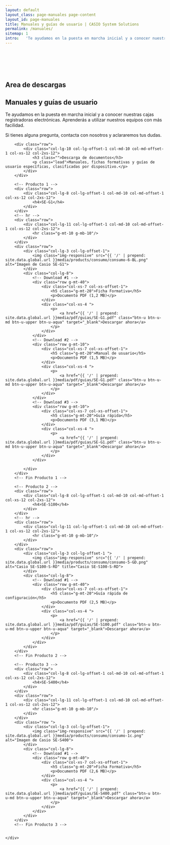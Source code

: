 ```yaml
---
layout: default
layout_class: page-manuales page-content 
layout_id: page-manuales   
title: Manuales y guías de usuario | CASIO System Solutions
permalink: /manuales/
sitemap: 1
intro:   'Te ayudamos en la puesta en marcha inicial y a conocer nuestras cajas registradoras electrónicas. Aprenderás a utilizar nuestros equipos con más facilidad'
---
```

<br/><br/><br/><br/>
<!-- Our history banner Section -->
<section id="manuales" class="action-section manuales-section g-pt-70 g-pb-30 g-bg-blue">
	<div class="container-fluid">
		<div class="row">
			<div class="col-lg-8 col-lg-offset-1 col-md-10 col-md-offset-1 col-xs-12 col-2xs-12 g-mb-40">
	    	<h1 class="g-mb-10 ">Area de descargas</h1>
        <h2 class="g-mb-10 main-title g-color-white">
        	Manuales y guías de usuario
      	</h2>
				<p class="lead g-mb-30 g-color-white">
					Te ayudamos en la puesta en marcha inicial y a conocer nuestras cajas registradoras electrónicas. Aprenderás a utilizar nuestros equipos con más facilidad.
				</p>
		    <p class="g-color-white g-mb-20 ">
					Si tienes alguna pregunta, contacta con nosotros y aclararemos tus dudas. 
	      </p>
			</div>
      <div class="action-follow page-scroll">
      	<a href="#contacto-distribuidor" class="" title="Scroll"><i class="icon-custom icon-lg rounded-x fa fa-angle-down g-color-white"></i></a>
      </div>
		</div>
	</div>
</section>
<section  class="g-pt-40 g-pb-70 manuales-list">
	<div class="container-fluid">

		<div class="row">
			<div class="col-lg-10 col-lg-offset-1 col-md-10 col-md-offset-1 col-xs-12 col-2xs-12">
				<h3 class="">Descarga de documentos</h3>				
				<p class="lead">Manuales, fichas formativas y guías de usuario específicas, clasificadas por dispositivo.</p>
			</div>		
		</div>

 		<!-- Producto 1 -->
		<div class="row">			
			<div class="col-lg-8 col-lg-offset-1 col-md-10 col-md-offset-1 col-xs-12 col-2xs-12">
				<h4>SE-G1</h4>				
			</div>
		</div>
		<!-- hr -->
		<div class="row">
			<div class="col-lg-11 col-lg-offset-1 col-md-10 col-md-offset-1 col-xs-12 col-2xs-12">
				<hr class="g-mt-10 g-mb-10"/>
			</div>
		</div>
		<div class="row">					
			<div class="col-lg-3 col-lg-offset-1">
				<img class="img-responsive" src="{{ '/' | prepend: site.data.global.url }}media/products/consumo/consumo-6-BL.png" alt="Imagen de Casio SE-G1">
			</div>
			<div class="col-lg-8">
				<!-- Download #1 -->
				<div class="row g-mt-40">
					<div class="col-xs-7 col-xs-offset-1">
						<h5 class="g-mt-20">Ficha Formativa</h5>
						<p>Documento PDF (1,2 MB)</p>
					</div>
					<div class="col-xs-4 ">
						<p>
							<a href="{{ '/' | prepend: site.data.global.url }}media/pdf/guias/SE-G1.pdf" class="btn-u btn-u-md btn-u-upper btn-u-aqua" target="_blank">Descargar ahora</a>
						</p>
					</div>									
				</div>	
				<!-- Download #2 -->
				<div class="row g-mt-10">
					<div class="col-xs-7 col-xs-offset-1">
						<h5 class="g-mt-20">Manual de usuario</h5>
						<p>Documento PDF (1,5 MB)</p>
					</div>
					<div class="col-xs-4 ">
						<p>
							<a href="{{ '/' | prepend: site.data.global.url }}media/pdf/guias/SE-G1.pdf" class="btn-u btn-u-md btn-u-upper btn-u-aqua" target="_blank">Descargar ahora</a>
						</p>
					</div>									
				</div>	
				<!-- Download #3 -->
				<div class="row g-mt-10">
					<div class="col-xs-7 col-xs-offset-1">
						<h5 class="g-mt-20">Guía rápida</h5>
						<p>Documento PDF (3,1 MB)</p>
					</div>
					<div class="col-xs-4 ">
						<p>
							<a href="{{ '/' | prepend: site.data.global.url }}media/pdf/guias/SE-G1.pdf" class="btn-u btn-u-md btn-u-upper btn-u-aqua" target="_blank">Descargar ahora</a>
						</p>
					</div>									
				</div>	

			</div>
		</div>		
 		<!-- Fin Producto 1 -->

 		<!-- Producto 2 -->
		<div class="row">			
			<div class="col-lg-8 col-lg-offset-1 col-md-10 col-md-offset-1 col-xs-12 col-2xs-12">
				<h4>SE-S100</h4>				
			</div>
		</div>
		<!-- hr -->
		<div class="row">
			<div class="col-lg-11 col-lg-offset-1 col-md-10 col-md-offset-1 col-xs-12 col-2xs-12">
				<hr class="g-mt-10 g-mb-10"/>
			</div>
		</div>
		<div class="row">					
			<div class="col-lg-3 col-lg-offset-1 ">
				<img class="img-responsive" src="{{ '/' | prepend: site.data.global.url }}media/products/consumo/consumo-5-GD.png" alt="Casio SE-S100-S-RD" title="Casio SE-S100-S-RD">
			</div>
			<div class="col-lg-8">
				<!-- Download #1 -->
				<div class="row g-mt-40">
					<div class="col-xs-7 col-xs-offset-1">
						<h5 class="g-mt-20">Guía rápida de configuración</h5>
						<p>Documento PDF (2,5 MB)</p>
					</div>
					<div class="col-xs-4 ">
						<p>
							<a href="{{ '/' | prepend: site.data.global.url }}media/pdf/guias/SE-S100.pdf" class="btn-u btn-u-md btn-u-upper btn-u-aqua" target="_blank">Descargar ahora</a>
						</p>
					</div>									
				</div>	
			</div>
		</div>		
 		<!-- Fin Producto 2 -->

 		<!-- Producto 3 -->
		<div class="row">			
			<div class="col-lg-8 col-lg-offset-1 col-md-10 col-md-offset-1 col-xs-12 col-2xs-12">
				<h4>SE-S400</h4>				
			</div>
		</div>
		<div class="row">
			<div class="col-lg-11 col-lg-offset-1 col-md-10 col-md-offset-1 col-xs-12 col-2xs-12">
				<hr class="g-mt-10 g-mb-10"/>
			</div>
		</div>
		<div class="row ">					
			<div class="col-lg-3 col-lg-offset-1">
				<img class="img-responsive" src="{{ '/' | prepend: site.data.global.url }}media/products/consumo/consumo-1c.png" alt="Imagen de Casio SE-S400">
			</div>
			<div class="col-lg-8">
				<!-- Download #1 -->
				<div class="row g-mt-40">
					<div class="col-xs-7 col-xs-offset-1">
						<h5 class="g-mt-20">Ficha Formativa</h5>
						<p>Documento PDF (2,6 MB)</p>
					</div>
					<div class="col-xs-4 ">
						<p>
							<a href="{{ '/' | prepend: site.data.global.url }}media/pdf/guias/SE-S400.pdf" class="btn-u btn-u-md btn-u-upper btn-u-aqua" target="_blank">Descargar ahora</a>
						</p>
					</div>									
				</div>	
			</div>
		</div>		
 		<!-- Fin Producto 3 -->


	</div>
</section>
<!-- /Our history banner Section -->

